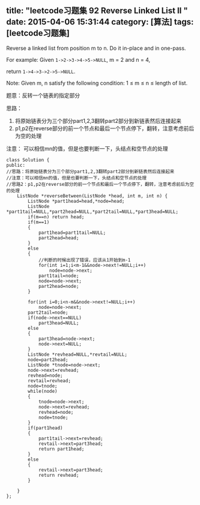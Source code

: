title: "leetcode习题集 92 Reverse Linked List II "
date: 2015-04-06 15:31:44
category: [算法]
tags: [leetcode习题集]
---
Reverse a linked list from position m to n. Do it in-place and in one-pass.

For example:
Given `1->2->3->4->5->NULL`, m = 2 and n = 4,

return `1->4->3->2->5->NULL`.

Note:
Given m, n satisfy the following condition:
1 ≤ m ≤ n ≤ length of list.

题意：反转一个链表的指定部分

思路：

1. 将原始链表分为三个部分part1,2,3翻转part2部分到新链表然后连接起来
2. p1,p2在reverse部分的前一个节点和最后一个节点停下，翻转，注意考虑前后为空的处理

注意：
可以相信mn的值，但是也要判断一下，头结点和空节点的处理

```
class Solution {
public:
//思路：将原始链表分为三个部分part1,2,3翻转part2部分到新链表然后连接起来
//注意：可以相信mn的值，但是也要判断一下，头结点和空节点的处理
//思路2：p1,p2在reverse部分的前一个节点和最后一个节点停下，翻转，注意考虑前后为空的处理
    ListNode *reverseBetween(ListNode *head, int m, int n) {
        ListNode *part1head=head,*node=head;
        ListNode *part1tail=NULL,*part2head=NULL,*part2tail=NULL,*part3head=NULL;
        if(m==n) return head;
        if(m==1)
        {
            part1head=part1tail=NULL;
			part2head=head;
        }
		else
		{
		    //判断的时候出现了错误，应该从1开始到m-1
			for(int i=1;i<m-1&&node->next!=NULL;i++)
				node=node->next;
			part1tail=node;
			node=node->next;
			part2head=node;
		}
        
        for(int i=0;i<n-m&&node->next!=NULL;i++)
            node=node->next;
        part2tail=node;
        if(node->next==NULL)
            part3head=NULL;
        else
        {
            part3head=node->next;
            node->next=NULL;
        }
        ListNode *revhead=NULL,*revtail=NULL;
        node=part2head;
        ListNode *tnode=node->next;
        node->next=revhead;
        revhead=node;
        revtail=revhead;
        node=tnode;
        while(node)
        {
            tnode=node->next;
            node->next=revhead;
            revhead=node;
            node=tnode;
        }
        if(part1head)
        {
            part1tail->next=revhead;
            revtail->next=part3head;
            return part1head;
        }
        else
        {
            revtail->next=part3head;
            return revhead;
        }
        
    }
};
```
